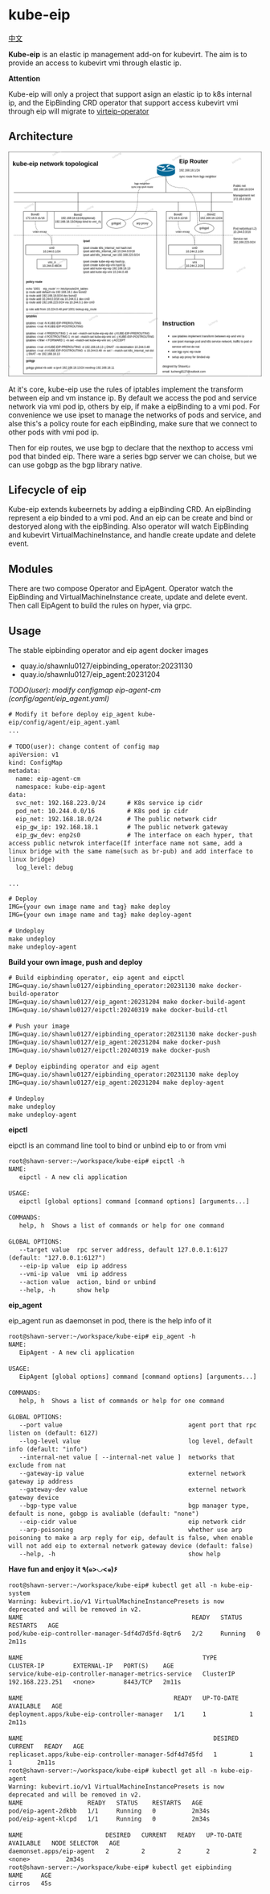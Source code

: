 # kube-eip

[中文](./docs/README_zh.md)

**Kube-eip** is an elastic ip management add-on for kubevirt. The aim is to provide an access to kubevirt vmi through elastic ip.

**Attention**

Kube-eip will only a project that support asign an elastic ip to k8s internal ip, and the EipBinding CRD operator that support access kubevirt vmi through eip will migrate to [virteip-operator](https://github.com/lucheng0127/virteip-operator)

## Architecture

![Architecture](./docs/architecture/architecture.png)

At it's core, kube-eip use the rules of iptables implement the transform between eip and vm instance ip. By default we access the pod and service network via vmi pod ip, others by eip, if make a eipBinding to a vmi pod. For convenience we use ipset to manage the networks of pods and service, and alse this's a policy route for each eipBinding, make sure that we connect to other pods with vmi pod ip.

Then for eip routes, we use bgp to declare that the nexthop to access vmi pod that binded eip. There ware a series bgp server we can choise, but we can use gobgp as the bgp library native.

## Lifecycle of eip

Kube-eip extends kubeernets by adding a eipBinding CRD. An eipBinding represent a eip binded to a vmi pod. And an eip can be create and bind or destoryed along with the eipBinding. Also operator will watch EipBinding and kubevirt VirtualMachineInstance, and handle create update and delete event.

## Modules

There are two compose Operator and EipAgent. Operator watch the EipBinding and VirtualMachineInstance create, update and delete event. Then call EipAgent to build the rules on hyper, via grpc.

## Usage

The stable eipbinding operator and eip agent docker images

* quay.io/shawnlu0127/eipbinding_operator:20231130
* quay.io/shawnlu0127/eip_agent:20231204

*TODO(user): modify configmap eip-agent-cm (config/agent/eip_agent.yaml)*

```
# Modify it before deploy eip_agent kube-eip/config/agent/eip_agent.yaml
...

# TODO(user): change content of config map
apiVersion: v1
kind: ConfigMap
metadata:
  name: eip-agent-cm
  namespace: kube-eip-agent
data:
  svc_net: 192.168.223.0/24      # K8s service ip cidr
  pod_net: 10.244.0.0/16         # K8s pod ip cidr
  eip_net: 192.168.18.0/24       # The public network cidr
  eip_gw_ip: 192.168.18.1        # The public network gateway
  eip_gw_dev: enp2s0             # The interface on each hyper, that access public netwrok interface(If interface name not same, add a linux bridge with the same name(such as br-pub) and add interface to linux bridge)
  log_level: debug

...
```

```
# Deploy
IMG={your own image name and tag} make deploy
IMG={your own image name and tag} make deploy-agent

# Undeploy
make undeploy
make undeploy-agent
```

**Build your own image, push and deploy**

```
# Build eipbinding operator, eip agent and eipctl
IMG=quay.io/shawnlu0127/eipbinding_operator:20231130 make docker-build-operator
IMG=quay.io/shawnlu0127/eip_agent:20231204 make docker-build-agent
IMG=quay.io/shawnlu0127/eipctl:20240319 make docker-build-ctl

# Push your image
IMG=quay.io/shawnlu0127/eipbinding_operator:20231130 make docker-push
IMG=quay.io/shawnlu0127/eip_agent:20231204 make docker-push
IMG=quay.io/shawnlu0127/eipctl:20240319 make docker-push

# Deploy eipbinding operator and eip agent
IMG=quay.io/shawnlu0127/eipbinding_operator:20231130 make deploy
IMG=quay.io/shawnlu0127/eip_agent:20231204 make deploy-agent

# Undeploy
make undeploy
make undeploy-agent
```

**eipctl**

eipctl is an command line tool to bind or unbind eip to or from vmi

```
root@shawn-server:~/workspace/kube-eip# eipctl -h
NAME:
   eipctl - A new cli application

USAGE:
   eipctl [global options] command [command options] [arguments...]

COMMANDS:
   help, h  Shows a list of commands or help for one command

GLOBAL OPTIONS:
   --target value  rpc server address, default 127.0.0.1:6127 (default: "127.0.0.1:6127")
   --eip-ip value  eip ip address
   --vmi-ip value  vmi ip address
   --action value  action, bind or unbind
   --help, -h      show help
```

**eip_agent**

eip_agent run as daemonset in pod, there is the help info of it

```
root@shawn-server:~/workspace/kube-eip# eip_agent -h
NAME:
   EipAgent - A new cli application

USAGE:
   EipAgent [global options] command [command options] [arguments...]

COMMANDS:
   help, h  Shows a list of commands or help for one command

GLOBAL OPTIONS:
   --port value                                   agent port that rpc listen on (default: 6127)
   --log-level value                              log level, default info (default: "info")
   --internal-net value [ --internal-net value ]  networks that exclude from nat
   --gateway-ip value                             externel network gateway ip address
   --gateway-dev value                            externel network gateway device
   --bgp-type value                               bgp manager type, default is none, gobgp is avaliable (default: "none")
   --eip-cidr value                               eip network cidr
   --arp-poisoning                                whether use arp poisoning to make a arp reply for eip, default is false, when enable will not add eip to external network gateway device (default: false)
   --help, -h                                     show help
```

**Have fun and enjoy it ٩(๑>◡<๑)۶**

```
root@shawn-server:~/workspace/kube-eip# kubectl get all -n kube-eip-system
Warning: kubevirt.io/v1 VirtualMachineInstancePresets is now deprecated and will be removed in v2.
NAME                                               READY   STATUS    RESTARTS   AGE
pod/kube-eip-controller-manager-5df4d7d5fd-8qtr6   2/2     Running   0          2m11s

NAME                                                  TYPE        CLUSTER-IP        EXTERNAL-IP   PORT(S)    AGE
service/kube-eip-controller-manager-metrics-service   ClusterIP   192.168.223.251   <none>        8443/TCP   2m11s

NAME                                          READY   UP-TO-DATE   AVAILABLE   AGE
deployment.apps/kube-eip-controller-manager   1/1     1            1           2m11s

NAME                                                     DESIRED   CURRENT   READY   AGE
replicaset.apps/kube-eip-controller-manager-5df4d7d5fd   1         1         1       2m11s
root@shawn-server:~/workspace/kube-eip# kubectl get all -n kube-eip-agent
Warning: kubevirt.io/v1 VirtualMachineInstancePresets is now deprecated and will be removed in v2.
NAME                  READY   STATUS    RESTARTS   AGE
pod/eip-agent-2dkbb   1/1     Running   0          2m34s
pod/eip-agent-klcpd   1/1     Running   0          2m34s

NAME                       DESIRED   CURRENT   READY   UP-TO-DATE   AVAILABLE   NODE SELECTOR   AGE
daemonset.apps/eip-agent   2         2         2       2            2           <none>          2m34s
root@shawn-server:~/workspace/kube-eip# kubectl get eipbinding
NAME     AGE
cirros   45s
```
